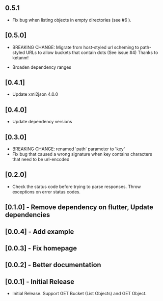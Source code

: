 ## 0.5.1

* Fix bug when listing objects in empty directories (see #6 ).

## [0.5.0]

* BREAKING CHANGE: Migrate from host-styled url scheming to path-styled URLs to allow buckets that contain dots (See issue #4)
  Thanks to ketanm!

* Broaden dependency ranges

## [0.4.1]

* Update xml2json 4.0.0

## [0.4.0]

* Update dependency versions

## [0.3.0]

* BREAKING CHANGE: renamed 'path' parameter to 'key'
* Fix bug that caused a wrong signature when key contains characters that need to be url-encoded

## [0.2.0]

* Check the status code before trying to parse responses. Throw exceptions on error status codes. 

## [0.1.0] - Remove dependency on flutter, Update dependencies

## [0.0.4] - Add example

## [0.0.3] - Fix homepage

## [0.0.2] - Better documentation

## [0.0.1] - Initial Release

* Initial Release. Support GET Bucket (List Objects) and GET Object.
